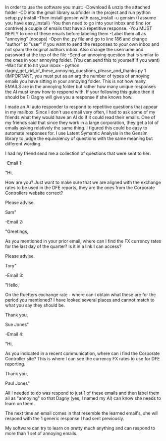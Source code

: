 In order to use the software you must:
	-Download & unzip the attached folder
	-CD into the gmail library subfolder in the project and run python setup.py install
	-Then install gensim with easy_install -u gensim (I assume you have easy_install)
	-You then need to go into your inbox and find (or contrive) a couple of emails that have a repetitive response.
	-You MUST REPLY to one of these emails before labeling them
	-Label them all as "annoying" (nocaps)
	-Open the .py file and go to line 186 and change "author" to "user" if you want to send the responses to your own inbox and not spam the original authors inbox. Also change the username and password at the top of the file
	-Send an annoying question that is similar to the ones in your annoying folder. (You can send this to yourself if you want)
	-Wait for it to hit your inbox 
	- python dagny_get_rid_of_these_annoying_questions_please_and_thanks.py 1 (IMPORTANT, you must put as an arg the number of types of annoying emails you have sitting in your annoying folder. This is not how many EMAILS are in the annoying folder but rather how many unique responses the AI must know how to respond with. If your following this guide then it should be 1)
Dagny will give you a response if she knows how.

I made an AI auto responder to respond to repetitive questions that appear in my mailbox. Since I don't use email very often, I had to ask some of my friends what they would have an AI do if it could read their emails. One of my friends said that since they work in a large corporation, they get a lot of emails asking relatively the same thing. I figured this could be easy to automate responses for. I use Latent Symantic Analysis in the Gensim library to judge the equivalency of questions with the same meaning but different wording. 

I had my friend send me a collection of questions that were sent to her:

-Email 1:

"Hi,

How are you?  Just want to make sure that we are aligned with the exchange rates to be used in the DFE reports,  they are the ones from the Corporate Controllers website correct?

Please advise.

Sam"

-Email 2:

"Greetings,

As you mentioned in your prior email, where can I find the FX currency rates for the last day of the quarter?  Is it in a link I can access?

Please advise.

Tory"

-Email 3:

"Hello,

On the Ruetters exchange rate - where can i obtain what these are for the period you mentioned?  I have looked several places and cannot match to what you say they should be.

Thank you,

Sue Jones"


-Email 4:

"Hi,

As you indicated in a recent communication, where can i find the Corporate Controller site?  This is where I can see the currency FX rates to use for DFE reporting.

Thank you,

Paul Jones"



All I needed to do was respond to just 1 of these emails and then label them all as "annoying" so that  Dagny (yes, I named my AI) can know she needs to learn on them.

The next time an email comes in that resemble the learned email's, she will respond with the 1 generic response I had sent previously.

My software can try to learn on pretty much anything and can respond to more than 1 set of annoying emails.


